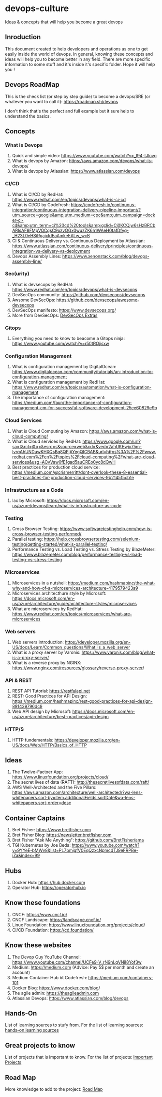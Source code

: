 # devops-culture
Ideas &amp; concepts that will help you become a great devops

## Inroduction
This document created to help developers and operations as one to get easily inside the world of devops.
In general, knowing these concepts and ideas will help you to become better in any field.
There are more specific information to some stuff and it's inside it's specific folder.
Hope it will help you !

## Devops RoadMap

This is the check list (or step by step guide) to become a devops/SRE (or whatever you want to call it):
https://roadmap.sh/devops

I don't think that's the perfect and full example but it sure help to understand the basics.

## Concepts

### What is Devops
1. Quick and simple video: https://www.youtube.com/watch?v=_I94-tJlovg
1. What is devops by Amazon: https://aws.amazon.com/devops/what-is-devops/
1. What is devops by Atlassian: https://www.atlassian.com/devops

### CI/CD
1. What is CI/CD by RedHat: https://www.redhat.com/en/topics/devops/what-is-ci-cd
1. What is CI/CD by Codefresh: https://codefresh.io/continuous-integration/continuous-integration-delivery-pipeline-important/?utm_source=google&amp;utm_medium=cpc&amp;utm_campaign=docker-ci-cd&amp;utm_term=ci%20cd%20tools&amp;gclid=Cj0KCQjw6sHzBRCbARIsAF8FMpVQCgsC9ozvQGx0wuzZK6h1WAeH0tafDfyg-_H23L0eHSiRgajxIdEaAmkeEALw_wcB
1. CI &amp; Continuous Delivery vs. Continuous Deployment by Atlassian: https://www.atlassian.com/continuous-delivery/principles/continuous-integration-vs-delivery-vs-deployment
1. Devops Assembly Lines: https://www.xenonstack.com/blog/devops-assembly-line/

### Sec(urity)
1. What is devsecops by RedHat: https://www.redhat.com/en/topics/devops/what-is-devsecops
1. DevSecOps community: https://github.com/devsecops/devsecops
1. Awsome DevSecOps: https://github.com/devsecops/awesome-devsecops
1. DevSecOps manifesto: https://www.devsecops.org/
1. More from DevSecOps: [DevSecOps Extras](devsecops/)

### Gitops
1. Everything you need to know to beacome a Gitops ninja: https://www.youtube.com/watch?v=r50tRQjisxw

### Configuration Management
1. What is configuration management by DigitalOcean: https://www.digitalocean.com/community/tutorials/an-introduction-to-configuration-management
1. What is configuration management by RedHat: https://www.redhat.com/en/topics/automation/what-is-configuration-management
1. The importance of configuration management: https://medium.com/faun/the-importance-of-configuration-management-cm-for-successful-software-development-25ee60829e9b

### Cloud Services
1. What is Cloud Computing by Amazon: https://aws.amazon.com/what-is-cloud-computing/
1. What is Cloud services by RedHat: https://www.google.com/url?sa=t&rct=j&q=&esrc=s&source=web&cd=&ved=2ahUKEwjx75m-lvrqAhUNDuwKHXQsBq8QFjAYegQICBAB&url=https%3A%2F%2Fwww.redhat.com%2Fen%2Ftopics%2Fcloud-computing%2Fwhat-are-cloud-services&usg=AOvVaw0fE1gad5auCREo0yc8dQwH
1. Best practices for production cloud service: https://medium.com/@crismerritt/dont-overlook-these-8-essential-best-practices-for-production-cloud-services-9b2145f5cb1e

### Infrastructure as a Code
1. Iac by Microsoft: https://docs.microsoft.com/en-us/azure/devops/learn/what-is-infrastructure-as-code

### Testing
1. Cross Browser Testing: https://www.softwaretestinghelp.com/how-is-cross-browser-testing-performed/
1. Parallel testing: https://help.crossbrowsertesting.com/selenium-testing/getting-started/what-is-parallel-testing/
1. Performance Testing vs. Load Testing vs. Stress Testing by BlazeMeter: https://www.blazemeter.com/blog/performance-testing-vs-load-testing-vs-stress-testing

### Microservices
1. Microservices in a nutshell: https://medium.com/hashmapinc/the-what-why-and-how-of-a-microservices-architecture-4179579423a9
1. Microservices architecthure style by Microsoft: https://docs.microsoft.com/en-us/azure/architecture/guide/architecture-styles/microservices
1. What are microservices by RedHat: https://www.redhat.com/en/topics/microservices/what-are-microservices

### Web servers
1. Web servers introduction: https://developer.mozilla.org/en-US/docs/Learn/Common_questions/What_is_a_web_server
1. What is a proxy server by Varonis: https://www.varonis.com/blog/what-is-a-proxy-server/
1. What is a reverse proxy by NGINX: https://www.nginx.com/resources/glossary/reverse-proxy-server/

### API & REST
1. REST API Tutorial: https://restfulapi.net
1. REST: Good Practices for API Design: https://medium.com/hashmapinc/rest-good-practices-for-api-design-881439796dc9
1. Web API design by Microsoft: https://docs.microsoft.com/en-us/azure/architecture/best-practices/api-design

### HTTP/S
1. HTTP fundementals: https://developer.mozilla.org/en-US/docs/Web/HTTP/Basics_of_HTTP

## Ideas
1. The Twelve-Factoer App: https://www.linuxfoundation.org/projects/cloud/
1. The secret lives of data (RAFT): http://thesecretlivesofdata.com/raft/
1. AWS Well-Architected and the Five Pillars: https://aws.amazon.com/architecture/well-architected/?wa-lens-whitepapers.sort-by=item.additionalFields.sortDate&wa-lens-whitepapers.sort-order=desc

## Container Captains
1. Bret Fisher: https://www.bretfisher.com
1. Bret Fisher Blog: https://newsletter.bretfisher.com
1. Bret Fisher "Ask Me Anything": https://github.com/BretFisher/ama
1. TGI Kubernetes by Joe Beda: https://www.youtube.com/watch?v=9YYeE-bMWv8&list=PL7bmigfV0EqQzxcNpmcdTJ9eFRPBe-iZa&index=99

## Hubs
1. Docker Hub: https://hub.docker.com
2. Operator Hub: https://operatorhub.io

## Know these foundations
1. CNCF: https://www.cncf.io/
1. CNCF Landscape: https://landscape.cncf.io/
1. Linux Foundation: https://www.linuxfoundation.org/projects/cloud/
1. CI/CD Foundation: https://cd.foundation/

## Know these websites
1. The Devop Guy YouTube Channel: https://www.youtube.com/channel/UCFe9-V_rN9nLqVNiI8Yof3w
1. Medium: https://medium.com (Advice: Pay 5$ per month and create an account)
1. Medium Container Hub bt Codefresh: https://medium.com/containers-101
1. Docker Blog: https://www.docker.com/blog/
1. The agile admin: https://theagileadmin.com
1. Atlassian Devops: https://www.atlassian.com/blog/devops

## Hands-On
List of learning sources to stufy from.
For the list of learning sources: [hands-on learning sources](hands-on.md)

## Great projects to know
List of projects that is important to know.
For the list of projects: [Important Projects](projects.md)

## Road Map
More knowledge to add to the project: [Road Map](roadmap.md)
